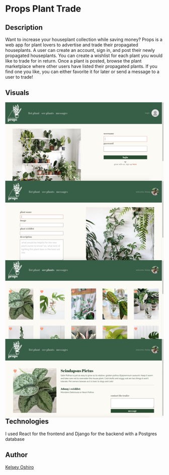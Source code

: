 # Props Plant Trade

## Description 
Want to increase your houseplant collection while saving money? Props is a web app for plant lovers to advertise and trade their propagated houseplants. A user can create an account, sign in, and post their newly propagated houseplants.  You can create a wishlist for each plant you would like to trade for in return.  Once a plant is posted, browse the plant marketplace where other users have listed their propagated plants.  If you find one you like, you can either favorite it for later or send a message to a user to trade!

## Visuals
<img src="https://github.com/kelseymosh/props-fe/blob/main/src/screenshots/Login.png"
     alt="Props Screenshot"
     style="float: left; margin-right: 10px;" />

<img src="https://github.com/kelseymosh/props-fe/blob/main/src/screenshots/AddPlant.png"
     alt="Props Screenshot"
     style="float: left; margin-right: 10px;" />
     
<img src="https://github.com/kelseymosh/props-fe/blob/main/src/screenshots/AllPlants.png"
     alt="Props Screenshot"
     style="float: left; margin-right: 10px;" />
 
 <img src="https://github.com/kelseymosh/props-fe/blob/main/src/screenshots/ShowPage.png"
     alt="Props Screenshot"
     style="float: left; margin-right: 10px;" />

## Technologies
I used React for the frontend and Django for the backend with a Postgres database

## Author
<a href="https://github.com/kelseymosh"> Kelsey Oshiro</a>

